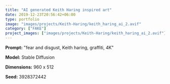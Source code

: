 ```yaml
---
title: "AI generated Keith Haring inspired art"
date: 2019-12-23T20:56:42+06:00
type: portfolio
image: "images/projects/Keith-Haring/keith_haring_ai_2.avif"
category: ["FAKE"]
project_images: ["images/projects/Keith-Haring/keith_haring_ai_2.avif"]
---
```


**Prompt:** "fear and disgust, Keith haring, graffiti, 4K"

**Model:** Stable Diffusion

**Dimensions:** 960 x 512

**Seed:** 3928372442